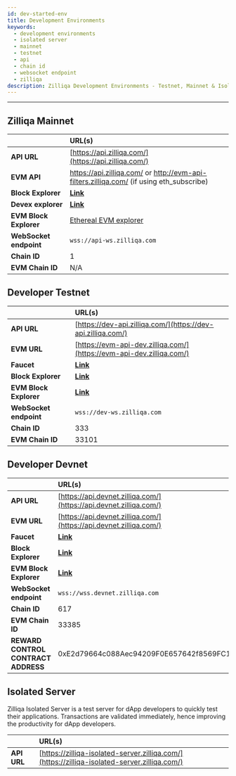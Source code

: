 ```yaml
---
id: dev-started-env
title: Development Environments
keywords:
  - development environments
  - isolated server
  - mainnet
  - testnet
  - api
  - chain id
  - websocket endpoint
  - zilliqa
description: Zilliqa Development Environments - Testnet, Mainnet & Isolated Server
---
```


---

## Zilliqa Mainnet

|                        | URL(s)                                                                                   |
| :--------------------- | :--------------------------------------------------------------------------------------- |
| **API URL**            | [https://api.zilliqa.com/](https://api.zilliqa.com/)                                     |
| **EVM API**            | https://api.zilliqa.com/ or http://evm-api-filters.zilliqa.com/ (if using eth_subscribe) |
| **Block Explorer**     | [**Link**](https://viewblock.io/zilliqa)                                                 |
| **Devex explorer**     | [**Link**](https://devex.zilliqa.com/)                                                   |
| **EVM Block Explorer** | [Ethereal EVM explorer](https://evmx.zilliqa.com/overview)                               |
| **WebSocket endpoint** | `wss://api-ws.zilliqa.com`                                                               |
| **Chain ID**           | 1                                                                                        |
| **EVM Chain ID**       | N/A                                                                                      |

## Developer Testnet

|                        | URL(s)                                                               |
| :--------------------- | :------------------------------------------------------------------- |
| **API URL**            | [https://dev-api.zilliqa.com/](https://dev-api.zilliqa.com/)         |
| **EVM URL**            | [https://evm-api-dev.zilliqa.com/](https://evm-api-dev.zilliqa.com/) |
| **Faucet**             | [**Link**](https://dev-wallet.zilliqa.com/home?network=testnet)      |
| **Block Explorer**     | [**Link**](https://viewblock.io/zilliqa?network=testnet)             |
| **EVM Block Explorer** | [**Link**](https://otterscan.testnet.zilliqa.com)                    |
| **WebSocket endpoint** | `wss://dev-ws.zilliqa.com`                                           |
| **Chain ID**           | 333                                                                  |
| **EVM Chain ID**       | 33101                                                                |

## Developer Devnet

|                                     | URL(s)                                                             |
| :---------------------------------- | :----------------------------------------------------------------- |
| **API URL**                         | [https://api.devnet.zilliqa.com/](https://api.devnet.zilliqa.com/) |
| **EVM URL**                         | [https://api.devnet.zilliqa.com/](https://api.devnet.zilliqa.com/) |
| **Faucet**                          | [**Link**](https://faucet.devnet.zilliqa.com)                      |
| **Block Explorer**                  | [**Link**](https://devex.devnet.zilliqa.com)                       |
| **EVM Block Explorer**              | [**Link**](https://otterscan.devnet.zilliqa.com)                   |
| **WebSocket endpoint**              | `wss://wss.devnet.zilliqa.com`                                     |
| **Chain ID**                        | 617                                                                |
| **EVM Chain ID**                    | 33385                                                              |
| **REWARD CONTROL CONTRACT ADDRESS** | 0xE2d79664c088Aec94209F0E657642f8569FC12D8                         |

## Isolated Server

Zilliqa Isolated Server is a test server for dApp developers to quickly test
their applications. Transactions are validated immediately, hence improving the
productivity for dApp developers.

|             | URL(s)                                                                                       |
| :---------- | :------------------------------------------------------------------------------------------- |
| **API URL** | [https://zilliqa-isolated-server.zilliqa.com/](https://zilliqa-isolated-server.zilliqa.com/) |
